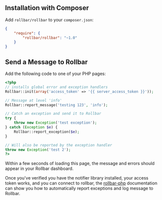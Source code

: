## Installation with Composer

Add `rollbar/rollbar` to your `composer.json`:

```json
{
    "require": {
        "rollbar/rollbar": "~1.0"
    }
}
```

## Send a Message to Rollbar

Add the following code to one of your PHP pages:

```php
<?php
// installs global error and exception handlers
Rollbar::init(array('access_token' => '{{ server_access_token }}'));

// Message at level 'info'
Rollbar::report_message('testing 123', 'info');

// Catch an exception and send it to Rollbar
try {
    throw new Exception('test exception');
} catch (Exception $e) {
    Rollbar::report_exception($e);
}

// Will also be reported by the exception handler
throw new Exception('test 2');
?>
```

Within a few seconds of loading this page, the message and errors should appear in your Rollbar dashboard.

Once you've verified you have the notifier library installed, your access token works,
and you can connect to rollbar, the <a href="https://github.com/rollbar/rollbar-php" target="_blank" rel="noopener">rollbar-php</a>
documentation can show you how to automatically report exceptions and log message to Rollbar.
